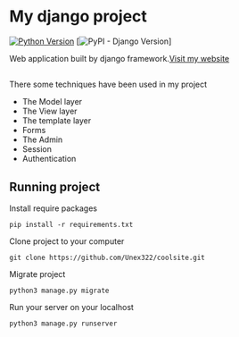 # My django project
[![Python Version](https://img.shields.io/badge/python-3.11-brightgreen.svg)](https://python.org)
[![PyPI - Django Version](https://img.shields.io/badge/django-4.1.7-blue)]


Web application built by django framework.[Visit my website](http://unex322.beget.tech/)

##
There some techniques have been used in my project
  * The Model layer
  * The View layer
  * The template layer
  * Forms
  * The Admin
  * Session
  * Authentication
	
## Running project
Install require packages

	pip install -r requirements.txt

Clone project to your computer

	git clone https://github.com/Unex322/coolsite.git

Migrate project

	python3 manage.py migrate
		
Run your server on your localhost

	python3 manage.py runserver
